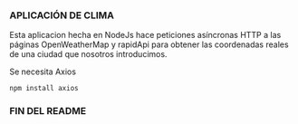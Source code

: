 ### APLICACIÓN DE CLIMA ###

Esta aplicacion hecha en NodeJs hace peticiones asíncronas HTTP a las páginas OpenWeatherMap y rapidApi para obtener las coordenadas reales de una ciudad que nosotros introducimos.

Se necesita Axios
```
npm install axios
```

### FIN DEL README ###
